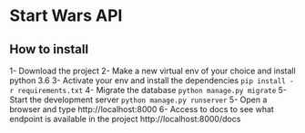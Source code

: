 # Start Wars API

## How to install
  1- Download the project
  2- Make a new virtual env of your choice and install python 3.6
  3- Activate your env and install the dependencies `pip install -r requirements.txt`
  4- Migrate the database `python manage.py migrate`
  5- Start the development server `python manage.py runserver`
  5- Open a browser and type http://localhost:8000
  6- Access to docs to see what endpoint is available in the project http://localhost:8000/docs
